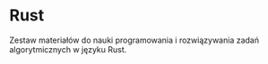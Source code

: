 # Rust

Zestaw materiałów do nauki programowania i rozwiązywania zadań algorytmicznych w języku Rust.